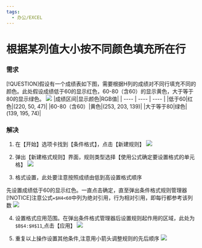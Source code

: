 ```yaml
---
tags:
  - 办公/EXCEL
---
```

# 根据某列值大小按不同颜色填充所在行

### 需求

[!QUESTION]假设有一个成绩表如下图，需要根据H列的成绩对不同行填充不同的颜色。此处假设成绩低于60的显示红色，60-80（含60）的显示黄色，大于等于80的显示绿色。
![](https://vip.123pan.cn/1840422262/yk6baz03t0n000d7w33h26yr2sjvve32DIYxDdFvDqizDpxPAwYvAF==.png)
|成绩区间|显示颜色|RGB值|
| ---- | ---- | ---- |
|低于60|红色|(220, 50, 47)|
|60-80（含60）|黄色|(253, 203, 139)|
|大于等于80|绿色|(139, 195, 74)|

### 解决

1. 在【开始】选项卡找到【条件格式】，点击【新建规则】
![](https://vip.123pan.cn/1840422262/yk6baz03t0n000d7w33h26yryijvwzw8DIYxDdFvDqizDpxPAwYvAF==.png)

2. 弹出【新建格式规则】界面，规则类型选择【使用公式确定要设置格式的单元格】
![](https://vip.123pan.cn/1840422262/ymjew503t0n000d7w32y6hktocj9ix8mDIYxDdFvDqizDpxPAwYvAF==.png)

3. 格式设置，此处要注意按照成绩由低到高设置格式顺序

先设置成绩低于60的显示红色。一直点击确定，直至弹出条件格式规则管理器
[!NOTICE]注意公式`=$H4<60`中列为绝对引用，行为相对引用，即每行都参考该列数
![](https://vip.123pan.cn/1840422262/ymjew503t0m000d7w32xro6syg3n682xDIYxDdFvDqizDpxPAwYvAF==.png)

4. 设置格式应用范围。在弹出条件格式管理器后设置规则起作用的区域，此处为`$B$4:$H$11`,点击【应用】
![](https://vip.123pan.cn/1840422262/ymjew503t0n000d7w32y6hkumwj9kx8iDIYxDdFvDqizDpxPAwYvAF==.png)

5. 重复以上操作设置其他条件,注意用小箭头调整规则的先后顺序
![](https://vip.123pan.cn/1840422262/ymjew503t0n000d7w32y6hkxjzj9qqi0DIYxDdFvDqizDpxPAwYvAF==.png)